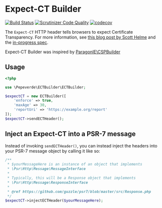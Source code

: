 # Expect-CT Builder

[![Build Status](https://travis-ci.org/pepeverde/Expect-CT-Builder.svg?branch=master)](https://travis-ci.org/pepeverde/Expect-CT-Builder)
[![Scrutinizer Code Quality](https://scrutinizer-ci.com/g/pepeverde/Expect-CT-Builder/badges/quality-score.png?b=master)](https://scrutinizer-ci.com/g/pepeverde/Expect-CT-Builder/?branch=master)
[![codecov](https://codecov.io/gh/pepeverde/Expect-CT-Builder/branch/master/graph/badge.svg)](https://codecov.io/gh/pepeverde/Expect-CT-Builder)

The `Expect-CT` HTTP header tells browsers to expect Certificate Transparency. For more information, see [this blog post by Scott Helme](https://scotthelme.co.uk/a-new-security-header-expect-ct/) and the [in-progress spec](https://datatracker.ietf.org/doc/draft-stark-expect-ct).

Expect-CT Builder was inspired by [ParagonIE\CSPBuilder](https://github.com/paragonie/csp-builder)

## Usage

```php
<?php

use \Pepeverde\ECTBuilder\ECTBuilder;

$expectCT = new ECTBuilder([
    'enforce' => true,
    'maxAge' => 30,
    'reportUri' => 'https://example.org/report'
]);
$expectCT->sendECTHeader();
```

## Inject an Expect-CT into a PSR-7 message

Instead of invoking `sendECTHeader()`, you can instead inject the headers into
your PSR-7 message object by calling it like so:

```php
/**
 * $yourMessageHere is an instance of an object that implements 
 * \Psr\Http\Message\MessageInterface
 *
 * Typically, this will be a Response object that implements 
 * \Psr\Http\Message\ResponseInterface
 *
 * @ref https://github.com/guzzle/psr7/blob/master/src/Response.php
 */
$expectCT->injectECTHeader($yourMessageHere);
```
